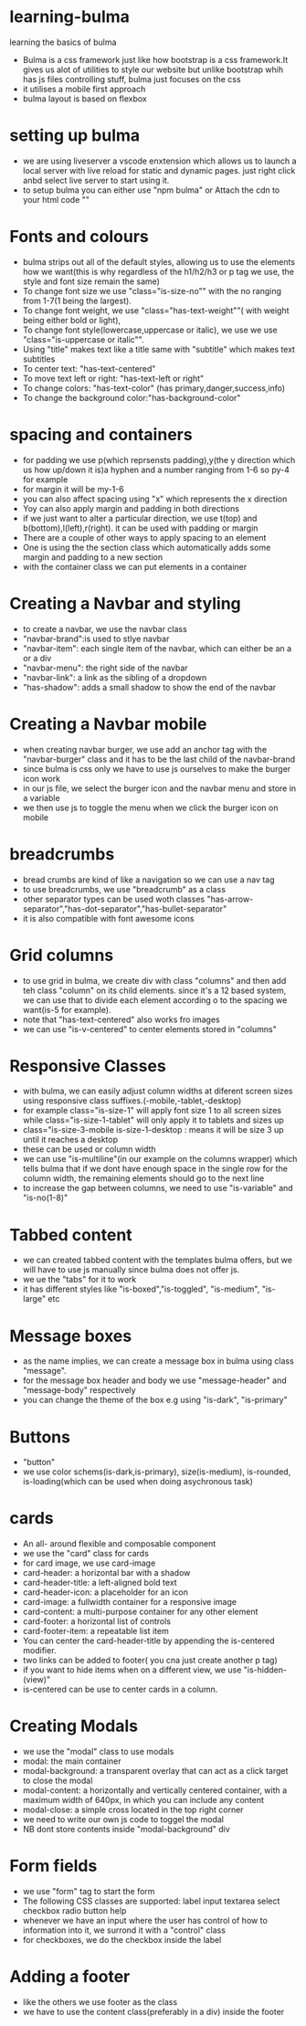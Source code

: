 # learning-bulma
learning the basics of bulma
- Bulma is a css framework just like how bootstrap is a css framework.It gives us alot of utilities to style our website but unlike bootstrap whih has js files controlling stuff, bulma just focuses on the css
- it utilises a mobile first approach
- bulma layout is based on flexbox 

# setting up bulma
- we are using liveserver a vscode enxtension which allows us to launch a local server with live reload for static and dynamic pages.
just right click anbd select live server to start using it.
- to setup bulma you can either use "npm bulma" or Attach the cdn to your html code "<link rel="stylesheet" href="https://cdn.jsdelivr.net/npm/bulma@0.9.1/css/bulma.min.css">"


# Fonts and colours 
- bulma strips out all of the default styles, allowing us to use  the elements how we want(this is why regardless of the h1/h2/h3 or p  tag we use, the style and font size remain the same)
- To change font size we use "class="is-size-no"" with the no ranging from 1-7(1 being the largest).
- To change font weight, we use "class="has-text-weight""( with weight being either bold or light),
- To change font style(lowercase,uppercase or italic), we use we use  "class="is-uppercase or italic"".
- Using "title" makes text like a title same with "subtitle" which makes text subtitles
- To center text: "has-text-centered"
- To move text left or right: "has-text-left or right"
- To change colors: "has-text-color" (has primary,danger,success,info)
- To change the background color:"has-background-color"



# spacing and containers
- for padding we use p(which reprsensts padding),y(the y direction   which us how up/down it is)a hyphen and a number ranging from 1-6 so py-4 for example
- for margin it will be my-1-6
- you can also affect spacing using "x" which represents the x direction
- Yoy can also apply margin and padding in both directions
- if we just want to alter a particular direction, we use t(top) and b(bottom),l(left),r(right). it can be used with padding or margin
- There are a couple of other ways to apply spacing to an element
- One is using the the section class which automatically adds some margin and padding to a new section 
- with the container class we can put elements in a container


# Creating a Navbar and styling
- to create a navbar, we use the navbar class
- "navbar-brand":is used to stlye navbar
- "navbar-item":  each single item of the navbar, which can either be an a or a div
- "navbar-menu": the right side of the navbar 
- "navbar-link": a link as the sibling of a dropdown 
- "has-shadow": adds a small shadow to show the end of the navbar 

# Creating a Navbar mobile
- when creating navbar burger, we use add an anchor tag with the "navbar-burger" class and it has to be the last child of the navbar-brand
- since bulma is css only we have to use js ourselves to make the burger icon work
-  in our js file, we select the burger icon and the navbar menu and store in a variable
- we then use js to toggle the menu when we click the burger icon on mobile


# breadcrumbs
- bread crumbs are kind of like a navigation so we can use  a nav tag
- to use breadcrumbs, we use "breadcrumb" as a class
- other separator types can be used woth classes "has-arrow-separator","has-dot-separator","has-bullet-separator"
- it is also compatible with font awesome icons


# Grid columns
- to use grid in bulma, we create div with class "columns" and then add teh class "column" on its child elements. since it's a 12 based system, we can use that to divide each element according o to the spacing we want(is-5 for example).
- note that "has-text-centered" also works fro images
- we can use "is-v-centered" to center elements stored in "columns"


# Responsive Classes
- with bulma, we can easily adjust column widths at diferent screen sizes using responsive class suffixes.(-mobile,-tablet,-desktop)
- for example class="is-size-1" will apply font size 1 to all screen sizes while class="is-size-1-tablet" will only apply it to tablets and sizes up 
- class="is-size-3-mobile is-size-1-desktop : means it will be size 3 up until it reaches a desktop 
- these can be used or column width
- we can use "is-multiline"(in our example on the columns wrapper) which tells bulma that if we dont have enough space in the single row for the column width, the remaining elements should go to the next line
- to increase the gap between columns, we need to use "is-variable" and "is-no(1-8)"


# Tabbed content
- we can created tabbed content with the templates bulma offers, but we will have to use js manually since bulma does not offer js.
- we ue the "tabs" for it to work
- it has different styles like "is-boxed","is-toggled", "is-medium", "is-large" etc


# Message boxes
- as the name implies, we can create a message box in bulma using class "message". 
- for the message box header and body we use "message-header" and "message-body" respectively
- you can change the theme of the box e.g using "is-dark", "is-primary"


# Buttons
- "button"
- we use color schems(is-dark,is-primary), size(is-medium), is-rounded, is-loading(which can be used when doing asychronous task)


# cards 
- An all- around flexible and composable component
- we use the "card" class for cards
- for card image, we use card-image
- card-header: a horizontal bar with a shadow
- card-header-title: a left-aligned bold text
- card-header-icon: a placeholder for an icon
- card-image: a fullwidth container for a responsive image
- card-content: a multi-purpose container for any other element
- card-footer: a horizontal list of controls
- card-footer-item: a repeatable list item
- You can center the card-header-title by appending the is-centered modifier.
- two links can be added to footer( you cna just create another p tag)
- if you want to hide items when on a different view, we use "is-hidden-(view)"
- is-centered can be use to center cards in a column.


# Creating Modals
-  we use the "modal" class to use modals
- modal: the main container
- modal-background: a transparent overlay that can act as a click target to close the modal
- modal-content: a horizontally and vertically centered container, with a maximum width of 640px, in which you can include any content
- modal-close: a simple cross located in the top right corner
- we need to write our own js code to toggel the modal 
- NB dont store contents inside "modal-background" div

# Form fields
-  we use "form" tag to start the form
- The following CSS classes are supported:
label
input
textarea
select
checkbox
radio
button
help
- whenever we have an input where the user has control of how to information into it, we surrond it with a "control" class
- for checkboxes, we do the checkbox inside the label


# Adding a footer 
- like the others we use footer as the class
-  we have to use the content class(preferably in a div) inside the footer
